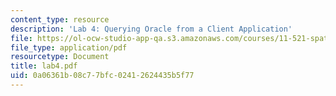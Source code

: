 ```yaml
---
content_type: resource
description: 'Lab 4: Querying Oracle from a Client Application'
file: https://ol-ocw-studio-app-qa.s3.amazonaws.com/courses/11-521-spatial-database-management-and-advanced-geographic-information-systems-spring-2003/0a06361b08c77bfc02412624435b5f77_lab4.pdf
file_type: application/pdf
resourcetype: Document
title: lab4.pdf
uid: 0a06361b-08c7-7bfc-0241-2624435b5f77
---
```


